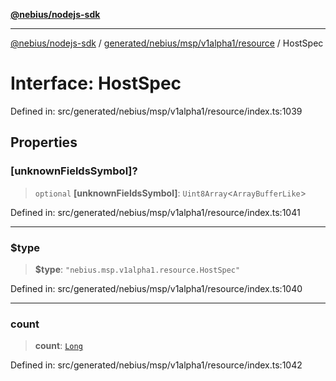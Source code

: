 [**@nebius/nodejs-sdk**](../../../../../../README.md)

---

[@nebius/nodejs-sdk](../../../../../../README.md) / [generated/nebius/msp/v1alpha1/resource](../README.md) / HostSpec

# Interface: HostSpec

Defined in: src/generated/nebius/msp/v1alpha1/resource/index.ts:1039

## Properties

### \[unknownFieldsSymbol\]?

> `optional` **\[unknownFieldsSymbol\]**: `Uint8Array`\<`ArrayBufferLike`\>

Defined in: src/generated/nebius/msp/v1alpha1/resource/index.ts:1041

---

### $type

> **$type**: `"nebius.msp.v1alpha1.resource.HostSpec"`

Defined in: src/generated/nebius/msp/v1alpha1/resource/index.ts:1040

---

### count

> **count**: [`Long`](../../../../../../runtime/protos/core/classes/Long.md)

Defined in: src/generated/nebius/msp/v1alpha1/resource/index.ts:1042
